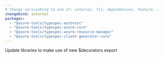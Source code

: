 ```yaml
---
# Change versionKind to one of: internal, fix, dependencies, feature, deprecation, breaking
changeKind: internal
packages:
  - "@azure-tools/typespec-autorest"
  - "@azure-tools/typespec-azure-core"
  - "@azure-tools/typespec-azure-resource-manager"
  - "@azure-tools/typespec-client-generator-core"
---
```


Update libraries to make use of new $decorators export
